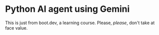# Python AI agent using Gemini

This is just from boot.dev, a learning course. Please, _please_, don't take at face value.
